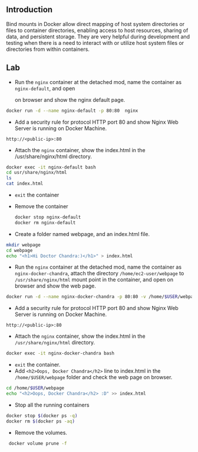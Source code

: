 ## Introduction

Bind mounts in Docker allow direct mapping of host system directories or files to container directories, enabling access to host resources, sharing of data, and persistent storage. They are very helpful during development and testing when there is a need to interact with or utilize host system files or directories from within containers.

## Lab

- Run the `nginx` container at the detached mod, name the container as `nginx-default`, and open
    
    on browser and show the nginx default page.
    

```bash
docker run -d --name nginx-default -p 80:80  nginx
```

- Add a security rule for protocol HTTP port 80 and show Nginx Web Server is running on Docker Machine.

```
http://<public-ip>:80
```

- Attach the `nginx` container, show the index.html in the /usr/share/nginx/html directory.

```bash
docker exec -it nginx-default bash
cd usr/share/nginx/html
ls 
cat index.html 
```

- `exit` the container
- Remove the container
    
    ```bash
    docker stop nginx-default
    docker rm nginx-default
    ```
    
- Create a folder named webpage, and an index.html file.

```bash
mkdir webpage
cd webpage
echo "<h1>Hi Doctor Chandra:)</h1>" > index.html
```

- Run the `nginx` container at the detached mod, name the container as `nginx-docker-chandra`, attach the directory `/home/ec2-user/webpage` to `/usr/share/nginx/html` mount point in the container, and open on browser and show the web page.

```bash
docker run -d --name nginx-docker-chandra -p 80:80 -v /home/$USER/webpage:/usr/share/nginx/html nginx
```

- Add a security rule for protocol HTTP port 80 and show Nginx Web Server is running on Docker Machine.

```
http://<public-ip>:80
```

- Attach the `nginx` container, show the index.html in the `/usr/share/nginx/html` directory.

```bash
docker exec -it nginx-docker-chandra bash
```

- `exit` the container.
- Add `<h2>Oops, Docker Chandra</h2>` line to index.html in the `/home/$USER/webpage` folder and check the web page on browser.

```bash
cd /home/$USER/webpage
echo "<h2>Oops, Docker Chandra</h2> :D" >> index.html
```

- Stop all the running containers

```bash
docker stop $(docker ps -q)
docker rm $(docker ps -aq)
```

- Remove the volumes.

```bash
 docker volume prune -f
```